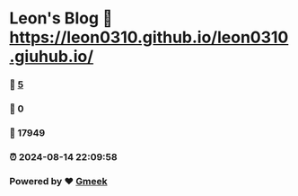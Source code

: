 # Leon's Blog :link: https://leon0310.github.io/leon0310.giuhub.io/ 
### :page_facing_up: [5](https://leon0310.github.io/leon0310.giuhub.io//tag.html) 
### :speech_balloon: 0 
### :hibiscus: 17949 
### :alarm_clock: 2024-08-14 22:09:58 
### Powered by :heart: [Gmeek](https://github.com/Meekdai/Gmeek)
